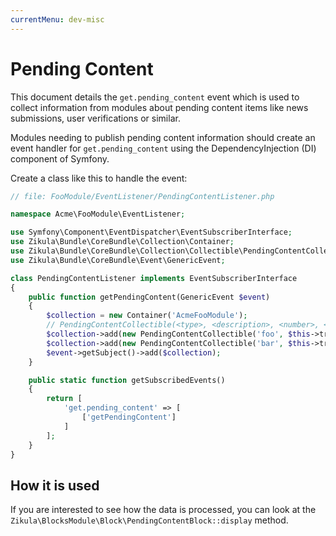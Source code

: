 ```yaml
---
currentMenu: dev-misc
---
```

# Pending Content

This document details the `get.pending_content` event which is used to collect information from modules about
pending content items like news submissions, user verifications or similar.

Modules needing to publish pending content information should create an event handler for `get.pending_content` using
the DependencyInjection (DI) component of Symfony.

Create a class like this to handle the event:

```php
// file: FooModule/EventListener/PendingContentListener.php

namespace Acme\FooModule\EventListener;

use Symfony\Component\EventDispatcher\EventSubscriberInterface;
use Zikula\Bundle\CoreBundle\Collection\Container;
use Zikula\Bundle\CoreBundle\Collection\Collectible\PendingContentCollectible;
use Zikula\Bundle\CoreBundle\Event\GenericEvent;

class PendingContentListener implements EventSubscriberInterface
{
    public function getPendingContent(GenericEvent $event)
    {
        $collection = new Container('AcmeFooModule');
        // PendingContentCollectible(<type>, <description>, <number>, <route>)
        $collection->add(new PendingContentCollectible('foo', $this->translator->trans('Pending foo'), 5, 'acmefoomodule_admin_viewfoo'));
        $collection->add(new PendingContentCollectible('bar', $this->translator->trans('Pending bar'), 7, 'acmefoomodule_admin_viewbar'));
        $event->getSubject()->add($collection);
    }

    public static function getSubscribedEvents()
    {
        return [
            'get.pending_content' => [
                ['getPendingContent']
            ]
        ];
    }
}
```

## How it is used

If you are interested to see how the data is processed, you can look at the 
`Zikula\BlocksModule\Block\PendingContentBlock::display` method.
